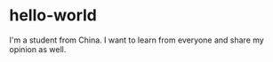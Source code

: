 # hello-world

I'm a student from China. I want to learn from everyone and share my opinion as well.
